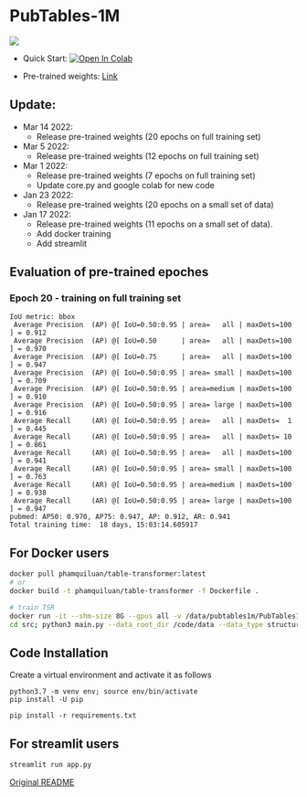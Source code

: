 # PubTables-1M

![](https://user-images.githubusercontent.com/24642166/150664500-c8a8359b-12b0-4ea7-be8b-12f6cc773fd4.png)

- Quick Start: [![Open In Colab](https://colab.research.google.com/assets/colab-badge.svg)](https://colab.research.google.com/drive/1CePiqlZfJa_tLTCzbatOKahWlyEAMgQa?usp=sharing)

- Pre-trained weights: [Link](https://drive.google.com/drive/folders/1Ko4Trk48u99AAPNU41RcUKAoMP0BoDmU?usp=sharing)


## Update: 
- Mar 14 2022: 
  - Release pre-trained weights (20 epochs on full training set)
- Mar 5 2022: 
  - Release pre-trained weights (12 epochs on full training set)
- Mar 1 2022: 
  - Release pre-trained weights (7 epochs on full training set)
  - Update core.py and google colab for new code
- Jan 23 2022:
  - Release pre-trained weights (20 epochs on a small set of data)
- Jan 17 2022: 
  - Release pre-trained weights (11 epochs on a small set of data).
  - Add docker training
  - Add streamlit 

## Evaluation of pre-trained epoches

### Epoch 20 - training on full training set

```
IoU metric: bbox
 Average Precision  (AP) @[ IoU=0.50:0.95 | area=   all | maxDets=100 ] = 0.912
 Average Precision  (AP) @[ IoU=0.50      | area=   all | maxDets=100 ] = 0.970
 Average Precision  (AP) @[ IoU=0.75      | area=   all | maxDets=100 ] = 0.947
 Average Precision  (AP) @[ IoU=0.50:0.95 | area= small | maxDets=100 ] = 0.709
 Average Precision  (AP) @[ IoU=0.50:0.95 | area=medium | maxDets=100 ] = 0.910
 Average Precision  (AP) @[ IoU=0.50:0.95 | area= large | maxDets=100 ] = 0.916
 Average Recall     (AR) @[ IoU=0.50:0.95 | area=   all | maxDets=  1 ] = 0.445
 Average Recall     (AR) @[ IoU=0.50:0.95 | area=   all | maxDets= 10 ] = 0.861
 Average Recall     (AR) @[ IoU=0.50:0.95 | area=   all | maxDets=100 ] = 0.941
 Average Recall     (AR) @[ IoU=0.50:0.95 | area= small | maxDets=100 ] = 0.763
 Average Recall     (AR) @[ IoU=0.50:0.95 | area=medium | maxDets=100 ] = 0.938
 Average Recall     (AR) @[ IoU=0.50:0.95 | area= large | maxDets=100 ] = 0.947
pubmed: AP50: 0.970, AP75: 0.947, AP: 0.912, AR: 0.941
Total training time:  18 days, 15:03:14.605917
```


## For Docker users

```bash
docker pull phamquiluan/table-transformer:latest
# or
docker build -t phamquiluan/table-transformer -f Dockerfile .

# train TSR
docker run -it --shm-size 8G --gpus all -v /data/pubtables1m/PubTables1M-Structure-PASCAL-VOC:/code/data phamquiluan/table-transformer /bin/bash
cd src; python3 main.py --data_root_dir /code/data --data_type structure
```


## Code Installation
Create a virtual environment and activate it as follows
```
python3.7 -m venv env; source env/bin/activate
pip install -U pip

pip install -r requirements.txt
```

## For streamlit users

```bash 
streamlit run app.py
```

[Original README](https://github.com/microsoft/table-transformer)
